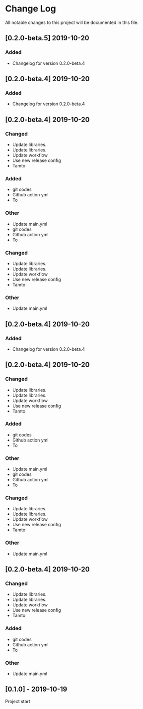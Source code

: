 # Change Log
All notable changes to this project will be documented in this file.

## [0.2.0-beta.5] 2019-10-20
### Added
- Changelog for version 0.2.0-beta.4

## [0.2.0-beta.4] 2019-10-20
### Added
- Changelog for version 0.2.0-beta.4

## [0.2.0-beta.4] 2019-10-20
### Changed
- Update libraries.
- Update libraries.
- Update workflow
- Use new release config
- Tamto

### Added
- git codes
- Github action yml
- To

### Other
- Update main.yml
- git codes
- Github action yml
- To

### Changed
- Update libraries.
- Update libraries.
- Update workflow
- Use new release config
- Tamto

### Other
- Update main.yml

## [0.2.0-beta.4] 2019-10-20
### Added
- Changelog for version 0.2.0-beta.4

## [0.2.0-beta.4] 2019-10-20
### Changed
- Update libraries.
- Update libraries.
- Update workflow
- Use new release config
- Tamto

### Added
- git codes
- Github action yml
- To

### Other
- Update main.yml
- git codes
- Github action yml
- To

### Changed
- Update libraries.
- Update libraries.
- Update workflow
- Use new release config
- Tamto

### Other
- Update main.yml

## [0.2.0-beta.4] 2019-10-20
### Changed
- Update libraries.
- Update libraries.
- Update workflow
- Use new release config
- Tamto

### Added
- git codes
- Github action yml
- To

### Other
- Update main.yml

## [0.1.0] - 2019-10-19
Project start
